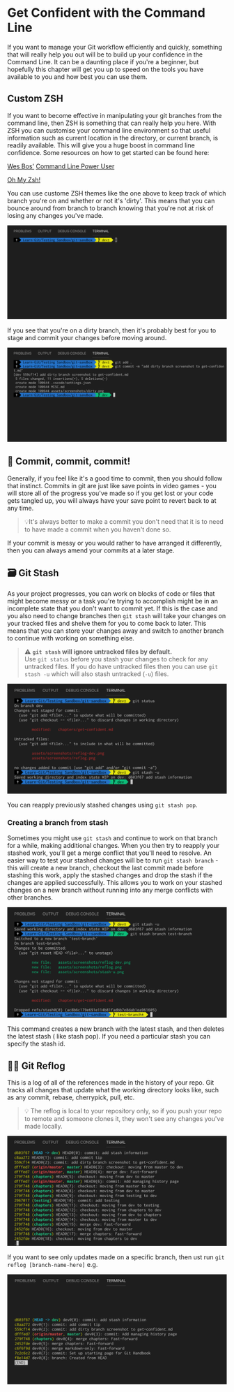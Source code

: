 # **Get Confident with the Command Line**

If you want to manage your Git workflow efficiently and quickly, something that will really help you out will be to build up your confidence in the Command Line. It can be a daunting place if you're a beginner, but hopefully this chapter will get you up to speed on the tools you have available to you and how best you can use them.

## **Custom ZSH**
If you want to become effective in manipulating your git branches from the command line, then ZSH is something that can really help you here. With ZSH you can customise your command line environment so that useful information such as current location in the directory, or current branch, is readily available. This will give you a huge boost in command line confidence. Some resources on how to get started can be found here:

[Wes Bos'](https://github.com/wesbos) [Command Line Power User](https://commandlinepoweruser.com/)

[Oh My Zsh!](https://ohmyz.sh)

You can use custome ZSH themes like the one above to keep track of which branch you're on and whether or not it's 'dirty'. This means that you can bounce around from branch to branch knowing that you're not at risk of losing any changes you've made. 


![](../assets/screenshots/dirty.png)

If you see that you're on a dirty branch, then it's probably best for you to stage and commit your changes before moving around.

![](../assets/screenshots/clean.png)


## 🔖 **Commit, commit, commit!**
Generally, if you feel like it's a good time to commit, then you should follow that instinct. Commits in git are just like save points in video games - you will store all of the progress you've made so if you get lost or your code gets tangled up, you will always have your save point to revert back to at any time.

>💡It's always better to make a commit you don't need that it is to need to have made a commit when you haven't done so.

If your commit is messy or you would rather to have arranged it differently, then you can always amend your commits at a later stage.

## 🗃 **Git Stash**
As your project progresses, you can work on blocks of code or files that might become messy or a task you're trying to accomplish might be in an incomplete state that you don't want to commit yet. If this is the case and you also need to change branches then `git stash` will take your changes on your tracked files and shelve them for you to come back to later. This means that you can store your changes away and switch to another branch to continue with working on something else.

> ⚠️    **`git stash` will ignore untracked files by default.**             
> Use `git status` before you stash your changes to check for any untracked files. If you do have untracked files then you can use `git stash -u` which will also stash untracked (`-u`) files.

![](../assets/screenshots/stash-u.png)

You can reapply previously stashed changes using `git stash pop`.

### Creating a branch from stash
Sometimes you might use `git stash` and continue to work on that branch for a while, making additional changes. When you then try to reapply your stashed work, you'll get a merge conflict that you'll need to resolve. An easier way to test your stashed changes will be to run `git stash branch` - this will create a new branch, checkout the last commit made before stashing this work, apply the stashed changes and drop the stash if the changes are applied successfully. This allows you to work on your stashed changes on a new branch without running into any merge conflicts with other branches.

![](../assets/screenshots/stash-branch.png)

This command creates a new branch with the latest stash, and then deletes the latest stash ( like stash pop).
If you need a particular stash you can specify the stash id.

## 🦸🏻‍ **Git Reflog** 
This is a log of all of the references made in the history of your repo. Git tracks all changes that update what the working directory looks like, such as any commit, rebase, cherrypick, pull, etc. 

> 💡 The reflog is local to your repository only, so if you push your repo to remote and someone clones it, they won't see any changes you've made locally.

![](../assets/screenshots/reflog.png)

If you want to see only updates made on a specific branch, then ust run `git reflog [branch-name-here]` e.g.

![](../assets/screenshots/reflog-dev.png)